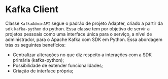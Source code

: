 # Kafka Client

Classe `KafkaAdminAPI` segue o padrão de projeto Adapter, criado a partir da sdk `kafka-python` do python. Essa classe tem por objetivo de servir a projetos pessoais como uma interface única para o serviço, a nível de administrador, para o Apache Kafka com SDK em Python. Essa abordagem trás os seguintes benefícios:

- Centralizar alterações no que diz respeito a interações com a SDK primária (kafka-python);
- Possibilidade de extender funcionalidades;
- Criação de interface própria;

